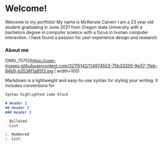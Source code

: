 
# Welcome! 

Welcome to my portfolio! My name is McKenzie Calverr I am a 23 year old student graduating in June 2021 from Oregon state University with a bachelors degree in computer science with a focus in human computer interaction. I have found a passion for user experience design and research. 

### About me

![IMG_7575](https://user-images.githubusercontent.com/32115142/114974553-75b33200-9e37-11eb-94b9-b3538f1a85f3.jpg  | width=100)

Markdown is a lightweight and easy-to-use syntax for styling your writing. It includes conventions for

```markdown
Syntax highlighted code block

# Header 1
## Header 2
### Header 3

- Bulleted
- List

1. Numbered
2. List


